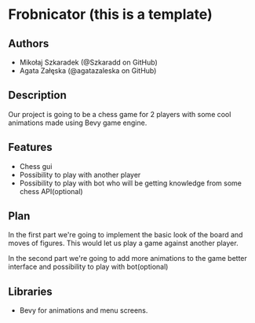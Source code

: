 # Frobnicator (this is a template)

## Authors
- Mikołaj Szkaradek (@Szkaradd on GitHub)
- Agata Załęska (@agatazaleska on GitHub)

## Description
Our project is going to be a chess game for 2 players with some cool animations made using Bevy game engine.

## Features
- Chess gui
- Possibility to play with another player
- Possibility to play with bot who will be getting knowledge from some chess API(optional)

## Plan
In the first part we're going to implement the basic look of the board and moves of figures.
This would let us play a game against another player.

In the second part we're going to add more animations to the game better interface and possibility to play with bot(optional)

## Libraries
- Bevy for animations and menu screens.

